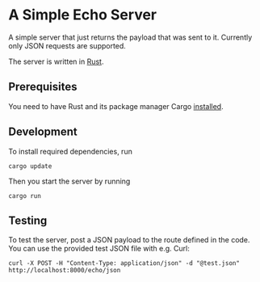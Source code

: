 # A Simple Echo Server

A simple server that just returns the payload that was sent to it. Currently only JSON requests are supported.

The server is written in [Rust](https://www.rust-lang.org/). 

## Prerequisites

You need to have Rust and its package manager Cargo [installed](https://rustup.rs/). 
## Development

To install required dependencies, run
```
cargo update
```

Then you start the server by running
```
cargo run
```

## Testing

To test the server, post a JSON payload to the route defined in the code. You can use the provided test JSON file with e.g. Curl:
```
curl -X POST -H "Content-Type: application/json" -d "@test.json"  http://localhost:8000/echo/json
```